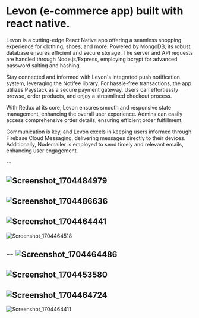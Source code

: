 # Levon (e-commerce app) built with react native.


Levon is a cutting-edge React Native app offering a seamless shopping experience for clothing, shoes, and more. Powered by MongoDB, its robust database ensures efficient and secure storage. The server and API requests are handled through Node.js/Express, employing bcrypt for advanced password salting and hashing.

Stay connected and informed with Levon's integrated push notification system, leveraging the Notifee library. For hassle-free transactions, the app utilizes Paystack as a secure payment gateway. Users can effortlessly browse, order products, and enjoy a streamlined checkout process.

With Redux at its core, Levon ensures smooth and responsive state management, enhancing the overall user experience. Admins can easily access comprehensive order details, ensuring efficient order fulfillment.

Communication is key, and Levon excels in keeping users informed through Firebase Cloud Messaging, delivering messages directly to their devices. Additionally, Nodemailer is employed to send timely and relevant emails, enhancing user engagement.

--

![Screenshot_1704484979](https://github.com/aekimena/react-native-e-commerce-app/assets/129546723/4566c2b1-7b06-474b-aedf-db2f3c3f2ddc)
--
![Screenshot_1704486636](https://github.com/aekimena/react-native-e-commerce-app/assets/129546723/b7fcb92f-b1de-478e-b5a8-f8d97f36c5fa)
--
![Screenshot_1704464441](https://github.com/aekimena/react-native-e-commerce-app/assets/129546723/f669f743-0695-40a6-9ed2-aab7c3a7e73b)
--
![Screenshot_1704464518](https://github.com/aekimena/Levon-e-commerce-app/assets/129546723/cf114706-474e-41c2-bd05-ad183831d1dd)

--
![Screenshot_1704464486](https://github.com/aekimena/Levon-e-commerce-app/assets/129546723/d232f4cd-8e9b-44ac-bbc5-e7f13f825105)
--
![Screenshot_1704453580](https://github.com/aekimena/Levon-e-commerce-app/assets/129546723/ba16a76a-cc74-412f-b676-1c299dda3385)
--
![Screenshot_1704464724](https://github.com/aekimena/Levon-e-commerce-app/assets/129546723/b17f5a3e-65b9-4357-9894-196e3026a109)
--
![Screenshot_1704464411](https://github.com/aekimena/Levon-e-commerce-app/assets/129546723/c6b74d48-90f2-4ec1-87ae-0c619339d4c0)


